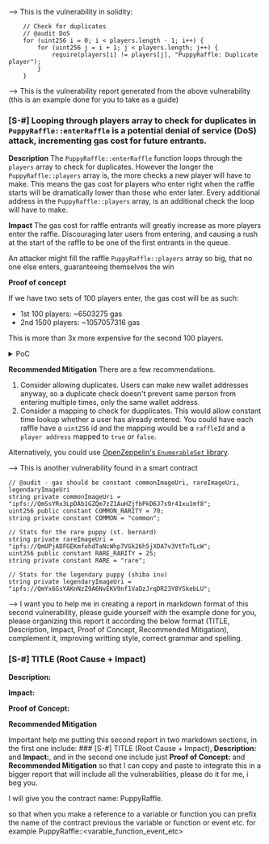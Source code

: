 --> This is the vulnerability in solidity:

        // Check for duplicates
        // @audit DoS 
        for (uint256 i = 0; i < players.length - 1; i++) {                         
            for (uint256 j = i + 1; j < players.length; j++) {                     
                require(players[i] != players[j], "PuppyRaffle: Duplicate player");
            }                                                                      
        }

--> This is the vulnerability report generated from the above vulnerability (this is an example done for you to take as a guide)

### [S-#] Looping through players array to check for duplicates in `PuppyRaffle::enterRaffle` is a potential denial of service (DoS) attack, incrementing gas cost for future entrants.

**Description** The `PuppyRaffle::enterRaffle` function loops through the `players` array to check for duplicates. However the longer the `PuppyRaffle::players` array is, the more checks a new player will have to make. This means the gas cost for players who enter right when the raffle starts will be dramatically lower than those who enter later. Every additional address in the `PuppyRaffle::players` array, is an additional check the loop will have to make.  

**Impact** The gas cost for raffle entrants will greatly increase as more players enter the raffle. Discouraging later users from entering, and causing a rush at the start of the raffle to be one of the first entrants in the queue.

An attacker might fill the raffle `PuppyRaffle::players` array so big, that no one else enters, guaranteeing themselves the win 

**Proof of concept**

If we have two sets of 100 players enter, the gas cost will be as such:
- 1st 100 players: ~6503275 gas 
- 2nd 1500 players: ~1057057316 gas 

This is more than 3x more expensive for the second 100 players.

<details>
<summary>PoC</summary>

Place the following test into `PuppyRaffleTest.t.sol`




</details>

**Recommended Mitigation** There are a few recommendations.

1. Consider allowing duplicates. Users can make new wallet addresses anyway, so a duplicate check doesn't prevent same person from entering multiple times, only the same wallet address. 
2. Consider a mapping to check for dupplicates. This would allow constant time lookup whether a user has already entered. You could have each raffle have a `uint256` id and the mapping would be a `raffleId` and a `player address` mapped to `true` or `false`.


Alternatively, you could use [OpenZeppelin's `EnumerableSet` library](https://docs.openzeppelin.com/contracts/4.x/api/utils#EnumerableSet).

--> This is another vulnerability found in a smart contract

    // @audit - gas should be constant commonImageUri, rareImageUri, legendaryImageUri
    string private commonImageUri = "ipfs://QmSsYRx3LpDAb1GZQm7zZ1AuHZjfbPkD6J7s9r41xu1mf8";
    uint256 public constant COMMON_RARITY = 70;
    string private constant COMMON = "common";

    // Stats for the rare puppy (st. bernard)
    string private rareImageUri = "ipfs://QmUPjADFGEKmfohdTaNcWhp7VGk26h5jXDA7v3VtTnTLcW";
    uint256 public constant RARE_RARITY = 25;
    string private constant RARE = "rare";

    // Stats for the legendary puppy (shiba inu)
    string private legendaryImageUri = "ipfs://QmYx6GsYAKnNzZ9A6NvEKV9nf1VaDzJrqDR23Y8YSkebLU";


--> I want you to help me in creating a report in markdown format of this second vulnerability, please guide yourself with the example done for you, please organizing this report it according the below format (TITLE, Description, Impact, Proof of Concept, Recommended Mitigation), complement it, improving writting style, correct grammar and spelling. 

### [S-#] TITLE (Root Cause + Impact)

**Description:**

**Impact:**

**Proof of Concept:**

**Recommended Mitigation**

Important help me putting this second report in two markdown sections, in the first one include: ### [S-#] TITLE (Root Cause + Impact), **Description:** and **Impact:**, and in the second one include just **Proof of Concept:** and **Recommended Mitigation** so that I can copy and paste to integrate this in a bigger report that will include all the vulnerabilities, please do it for me, i beg you.

I will give you the contract name: PuppyRaffle.

so that when you make a reference to a variable or function you can prefix the name of the contract previous the variable or function or event etc. for example PuppyRaffle::<varable_function_event_etc>